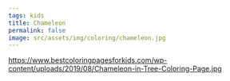 ```yaml
---
tags: kids
title: Chameleon
permalink: false
image: src/assets/img/coloring/chameleon.jpg
---
```

https://www.bestcoloringpagesforkids.com/wp-content/uploads/2019/08/Chameleon-in-Tree-Coloring-Page.jpg
